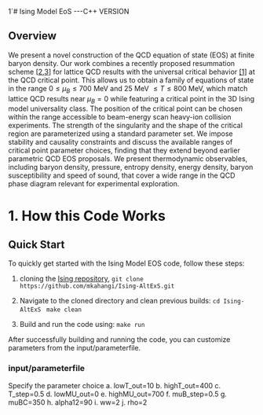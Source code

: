 1`# Ising Model EoS ---C++ VERSION
##  Overview

We present a novel construction of the QCD equation of state (EOS) at finite baryon density. Our work combines a recently proposed resummation scheme  [[2](https://arxiv.org/abs/2102.06660),[3](https://arxiv.org/abs/2202.05574)] for lattice QCD results with the universal critical behavior [[1]](https://journals.aps.org/prc/abstract/10.1103/PhysRevC.101.034901) at the QCD critical point. This allows us to obtain a family of equations of state in the range $0 \leq \mu_B \leq 700$ MeV and 25 MeV $\leq T \leq 800$ MeV, which match lattice QCD results near $\mu_B=0$ while featuring a critical point in the 3D Ising model universality class.
The position of the critical point can be chosen within the range accessible to beam-energy scan heavy-ion collision experiments. The strength of the singularity and the shape of the critical region are parameterized using a standard parameter set. 
We impose stability and causality constraints and discuss the available ranges of critical point parameter choices, finding that they extend beyond earlier parametric QCD EOS proposals. We present thermodynamic observables, including baryon density, pressure, entropy density, energy density, baryon susceptibility and speed of sound, 
that cover a wide range in the QCD phase diagram relevant for experimental exploration. 

# 1. How this Code Works

## Quick Start

To quickly get started with the Ising Model EOS code, follow these steps:


1. cloning the [Ising repository](https://github.com/mkahangi/Ising-AltExS.git),
  ```git clone https://github.com/mkahangi/Ising-AltExS.git```

2. Navigate to the cloned directory and clean previous builds:
  ```cd Ising-AltExS```
    ``` make clean```
3. Build and run the code using:
  ```make run```
 
After successfully building and running the code, you can customize parameters from the input/parameterfile.
### input/parameterfile
Specify the parameter choice
a. lowT_out=10 
b. highT_out=400
c. T_step=0.5
d. lowMU_out=0
e. highMU_out=700
f. muB_step=0.5
g. muBC=350 
h. alpha12=90
i. ww=2
j. rho=2
